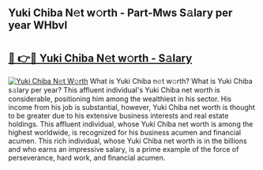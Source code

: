 ## Yuki Chiba N𝚎t w𝚘rth - Part-Mws S𝚊lary per year WHbvl

# <h2><a href="http://gc5520.nevu.top/?p=Yuki+Chiba">🔗 👉🔴 Yuki Chiba N𝚎t w𝚘rth - S𝚊lary</a></h2>

[![Yuki Chiba N𝚎t W𝚘rth](https://i.imgur.com/Oavwk0R.jpeg)](http://gc5520.nevu.top/?p=Yuki+Chiba)
What is Yuki Chiba n𝚎t w𝚘rth? What is Yuki Chiba s𝚊lary per year?
This affluent individual's Yuki Chiba net worth is considerable, positioning him among the wealthiest in his sector. His income from his job is substantial, however, Yuki Chiba net worth is thought to be greater due to his extensive business interests and real estate holdings. This affluent individual, whose Yuki Chiba net worth is among the highest worldwide, is recognized for his business acumen and financial acumen. This rich individual, whose Yuki Chiba net worth is in the billions and who earns an impressive salary, is a prime example of the force of perseverance, hard work, and financial acumen.

